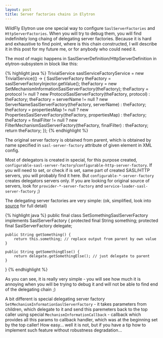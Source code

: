 ```yaml
---
layout: post
title: Server factories chains in Elytron
---
```


WildFly Elytron use one special way to configure `SaslServerFactories` and `HttpServerFactories`.
When you will try to debug them, you will find indefinitely long chaing of delegating server factories.
Because it is hard and exhaustive to find point, where is this chain constructed, I will describe it in this post for my future me, or for anybody who could need it.

The most of magic happens in SaslServerDefinition/HttpServerDefinition in elytron-subsystem in block like this:

{% highlight java %}
TrivialService<SaslServerFactory> saslServiceFactoryService = new TrivialService<SaslServerFactory>(() -> {
    SaslServerFactory theFactory = saslServerFactoryInjector.getValue();
    theFactory = new SetMechanismInformationSaslServerFactory(theFactory);
    theFactory = protocol != null ? new ProtocolSaslServerFactory(theFactory, protocol) : theFactory;
    theFactory = serverName != null ? new ServerNameSaslServerFactory(theFactory, serverName) : theFactory;
    theFactory = propertiesMap != null ? new PropertiesSaslServerFactory(theFactory, propertiesMap) : theFactory;
    theFactory = finalFilter != null ? new FilterMechanismSaslServerFactory(theFactory, finalFilter) : theFactory;
    return theFactory;
});
{% endhighlight %}

The original server factory is obtained from parent, which is obtained by name specified in `sasl-server-factory` attribute of given element in XML config.

Most of delegators is created in special, for this purpose created, `configurable-sasl-server-factory`/`configurable-http-server-factory`.
If you will need to set, or check if is set, same part of created SASL/HTTP servers, you will probably find it here.
But `configurable-*-server-factory` creates delegators servers only. If you are looking for original source of servers, look for `provider-*-server-factory` and `service-loader-sasl-server-factory` ;)

The delegating server factories are very simple: (ok, simplified, look into [source](https://github.com/wildfly-security/wildfly-elytron/tree/master/src/main/java/org/wildfly/security/sasl/util) for full detail)

{% highlight java %}
public final class SetSomethingSaslServerFactory implements SaslServerFactory {
    protected final String something;
    protected final SaslServerFactory delegate;
    
    public String getSomething() {
        return this.something; // replace output from parent by own value
    }
    
    public String getSomethingElse() {
        return delegate.getSomethingElse(); // just delegate to parent
    }
}
{% endhighlight %}

As you can see, it is really very simple - you will see how much it is annoying when you will be trying to debug it and will not be able to find end of the delegating chain ;)

A bit different is special delegating server factory `SetMechanismInformationSaslServerFactory` - it takes parameters from children, which delegate to it and send this paremeters back to the top caller using special `MechanismInformationCallback` - callback which provides all this params to callback handler, which was at the beginning set by the top caller! How easy... well it is not, but if you have a tip how to implement such feature without robustness degradation...


